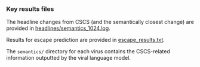 ### Key results files

The headline changes from CSCS (and the semantically closest change) are provided in [headlines/semantics_1024.log](headlines/semantics_1024.log).

Results for escape prediction are provided in [escape_results.txt](escape_results.txt).

The `semantics/` directory for each virus contains the CSCS-related information outputted by the viral language model.

